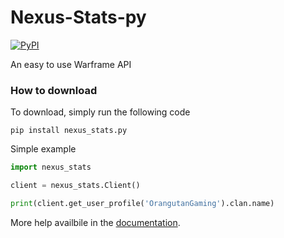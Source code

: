 # Nexus-Stats-py
[![PyPI](https://img.shields.io/pypi/v/nexus-stats.py.svg)](https://pypi.python.org/pypi/nexus-stats.py/)

An easy to use Warframe API

### How to download

To download, simply run the following code
```
pip install nexus_stats.py
```

Simple example
```python
import nexus_stats

client = nexus_stats.Client()

print(client.get_user_profile('OrangutanGaming').clan.name)
```

More help availbile in the [documentation](http://nexus-stats-py.readthedocs.io).
